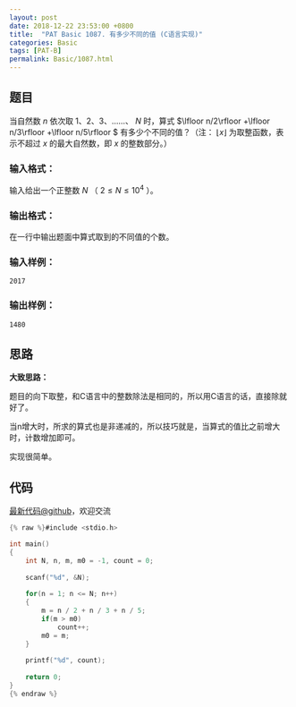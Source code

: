 ```yaml
---
layout: post
date: 2018-12-22 23:53:00 +0800
title:  "PAT Basic 1087. 有多少不同的值 (C语言实现)"
categories: Basic
tags: [PAT-B]
permalink: Basic/1087.html
---
```


## 题目

当自然数 $n$ 依次取 1、2、3、……、 $N$ 时，算式 $\lfloor n/2\rfloor +\lfloor n/3\rfloor
+\lfloor n/5\rfloor $ 有多少个不同的值？（注： $\lfloor x\rfloor$ 为取整函数，表示不超过 $x$ 的最大自然数，即
$x$ 的整数部分。）

### 输入格式：

输入给出一个正整数 $N$ （ $2 \le N \le 10^4$ ）。

### 输出格式：

在一行中输出题面中算式取到的不同值的个数。

### 输入样例：

    
    
    2017
    

### 输出样例：

    
    
    1480
    



## 思路

**大致思路：**

题目的向下取整，和C语言中的整数除法是相同的，所以用C语言的话，直接除就好了。

当n增大时，所求的算式也是非递减的，所以技巧就是，当算式的值比之前增大时，计数增加即可。

实现很简单。

## 代码

[最新代码@github](https://github.com/OliverLew/PAT/blob/master/PATBasic/1087.c)，欢迎交流
```c
{% raw %}#include <stdio.h>

int main()
{
    int N, n, m, m0 = -1, count = 0;
    
    scanf("%d", &N);
    
    for(n = 1; n <= N; n++)
    {
        m = n / 2 + n / 3 + n / 5;
        if(m > m0)
            count++;
        m0 = m;
    }
    
    printf("%d", count);
    
    return 0;
}
{% endraw %}
```